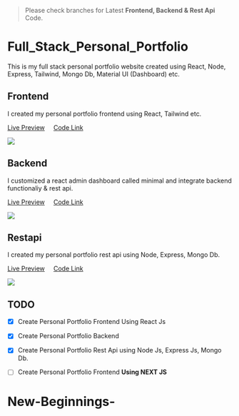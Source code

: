 > Please check branches for Latest **Frontend, Backend & Rest Api** Code.
# Full_Stack_Personal_Portfolio
This is my full stack personal portfolio website created using React, Node, Express, Tailwind, Mongo Db, Material UI (Dashboard) etc.

## Frontend
I created my personal portfolio frontend using React, Tailwind etc.

[Live Preview](https://cutt.ly/ms-frontend) &nbsp; &nbsp; [Code Link](https://github.com/muhammadsumon/Full_Stack_Personal_Portfolio/tree/Frontend)

<img src="https://user-images.githubusercontent.com/71124853/187372379-629c3fd6-bcb2-492f-8f12-16cb90b5428c.jpg">


## Backend
I customized a react admin dashboard called minimal and integrate backend functionaliy & rest api.

[Live Preview](https://cutt.ly/ms-backend) &nbsp; &nbsp; [Code Link](https://github.com/muhammadsumon/Full_Stack_Personal_Portfolio/tree/Backend)

<img src="https://user-images.githubusercontent.com/71124853/187372700-c9b14bb9-6feb-484d-8777-5443db7775d9.jpg">


## Restapi

I created my personal portfolio rest api using Node, Express, Mongo Db.

[Live Preview](https://cutt.ly/ms-restapi) &nbsp; &nbsp; [Code Link](https://github.com/muhammadsumon/Full_Stack_Personal_Portfolio/tree/Restapi)

<img src="https://user-images.githubusercontent.com/71124853/187373613-4e093a1b-4a3f-412e-a411-f6044b42cd02.png">

## TODO
- [x] Create Personal Portfolio Frontend Using React Js
- [x] Create Personal Portfolio Backend
- [x] Create Personal Portfolio Rest Api using Node Js, Express Js, Mongo Db.

- [ ] Create Personal Portfolio Frontend **Using NEXT JS**
# New-Beginnings-
